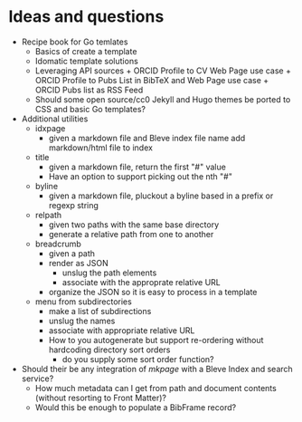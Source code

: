 
# Ideas and questions

+ Recipe book for Go temlates
    + Basics of create a template
    + Idomatic template solutions
    + Leveraging API sources
            + ORCID Profile to CV Web Page use case
            + ORCID Profile to Pubs List in BibTeX and Web Page use case
            + ORCID Pubs list as RSS Feed
    + Should some open source/cc0 Jekyll and Hugo themes be ported to CSS and basic Go templates?
+ Additional utilities
    + idxpage
        + given a markdown file and Bleve index file name add markdown/html file to index
    + title
        + given a markdown file, return the first "#" value
        + Have an option to support picking out the nth "#"
    + byline
        + given a markdown file, pluckout a byline based in a prefix or regexp string
    + relpath
        + given two paths with the same base directory
        + generate a relative path from one to another
    + breadcrumb
        + given a path
        + render as JSON 
            + unslug the path elements
            + associate with the approprate relative URL
        + organize the JSON so it is easy to process in a template
    + menu from subdirectories
        + make a list of subdirections
        + unslug the names
        + associate with appropriate relative URL
        + How to you autogenerate but support re-ordering without hardcoding directory sort orders
            + do you supply some sort order function?
+ Should their be any integration of *mkpage* with a Bleve Index and search service?
    + How much metadata can I get from path and document contents (without resorting to Front Matter)?
    + Would this be enough to populate a BibFrame record?

